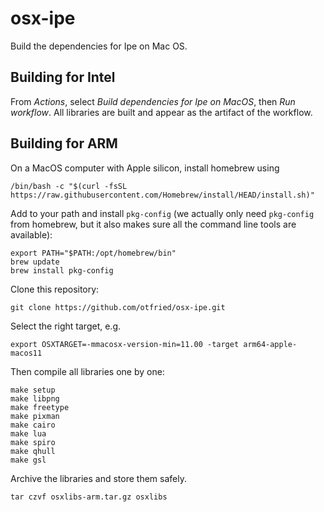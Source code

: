 # osx-ipe
Build the dependencies for Ipe on Mac OS.

## Building for Intel

From *Actions*, select *Build dependencies for Ipe on MacOS*, then *Run workflow*.
All libraries are built and appear as the artifact of the workflow.

## Building for ARM

On a MacOS computer with Apple silicon, install homebrew using
```
/bin/bash -c "$(curl -fsSL https://raw.githubusercontent.com/Homebrew/install/HEAD/install.sh)"
```

Add to your path and install `pkg-config` (we actually only need
`pkg-config` from homebrew, but it also makes sure all the command
line tools are available):
```
export PATH="$PATH:/opt/homebrew/bin"
brew update
brew install pkg-config
```

Clone this repository:
```
git clone https://github.com/otfried/osx-ipe.git
```

Select the right target, e.g.
```
export OSXTARGET=-mmacosx-version-min=11.00 -target arm64-apple-macos11
```

Then compile all libraries one by one:
```
make setup
make libpng
make freetype
make pixman
make cairo
make lua
make spiro
make qhull
make gsl
```

Archive the libraries and store them safely.
```
tar czvf osxlibs-arm.tar.gz osxlibs
```

